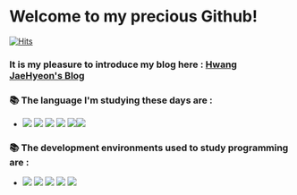 # Welcome to my precious Github!

[![Hits](https://hits.seeyoufarm.com/api/count/incr/badge.svg?url=https%3A%2F%2Fgithub.com%2Fs-owl-study%2FHwang-JaeHyeon.git&count_bg=%2379C83D&title_bg=%23555555&icon=&icon_color=%23E7E7E7&title=hits&edge_flat=false)](https://hits.seeyoufarm.com)

### It is my pleasure to introduce my blog here : [Hwang JaeHyeon's Blog](https://velog.io/@ten0213)


### 📚 The language I'm studying these days are :    
- <img src="https://img.shields.io/badge/Java-007396?logo=Java&logoColor=white"/> <img src="https://img.shields.io/badge/HTML5-E34F26?logo=HTML5&logoColor=white"/> <img src="https://img.shields.io/badge/CSS3-1572B6?logo=CSS3&logoColor=white"/> <img src="https://img.shields.io/badge/JavaScript-F7DF1E?logo=JavaScript&logoColor=white"/> <img src="https://img.shields.io/badge/Python-3766AB?style=flat-square&logo=Python&logoColor=white"/><img src="https://img.shields.io/badge/c++-00599C?style=flat-square&logo=c%2B%2B&logoColor=white"/>


### 📚 The development environments used to study programming are : 
-  <img src="https://img.shields.io/badge/Notion-000000?logo=Notion&logoColor=white"/> <img src="https://img.shields.io/badge/IntellijIDEA-000000?logo=IntellijIDEA&logoColor=white"/> <img src="https://img.shields.io/badge/EclipseIDE-2C2255?logo=EclipseIDE&logoColor=white"/> <img src="https://img.shields.io/badge/VisualStudioCode-007ACC?logo=VisualStudioCode&logoColor=white"/> <img src="https://img.shields.io/badge/Sublime Text-FF9800?logo=Sublime Text&logoColor=white"/> 
